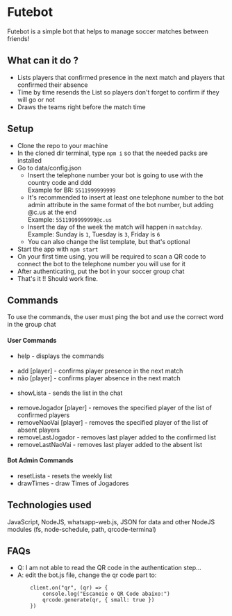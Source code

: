 # Futebot

Futebot is a simple bot that helps to manage soccer matches between friends!

## What can it do ?

- Lists players that confirmed presence in the next match and players that confirmed their absence
- Time by time resends the List so players don't forget to confirm if they will go or not
- Draws the teams right before the match time

## Setup

- Clone the repo to your machine
- In the cloned dir terminal, type  `npm i`  so that the needed packs are installed
- Go to data/config.json
    - Insert the telephone number your bot is going to use with the country code and ddd 
    <br>Example for BR: ```5511999999999```
    - It's recommended to insert at least one telephone number to the bot admin attribute in the same format of the bot number, but adding @c.us at the end 
    <br>Example: ```5511999999999@c.us```
    - Insert the day of the week the match will happen in ```matchday```.
    <br>Example: Sunday is ```1```, Tuesday is ```3```, Friday is ```6```
    - You can also change the list template, but that's optional
- Start the app with  `npm start`
- On your first time using, you will be required to scan a QR code to connect the bot to the telephone number you will use for it
- After authenticating, put the bot in your soccer group chat
- That's it !! Should work fine.

## Commands

To use the commands, the user must ping the bot and use the correct word in the group chat

#### User Commands
- help - displays the commands
<br><br>
- add [player] - confirms player presence in the next match
- não [player] - confirms player absence in the next match
<br><br>
- showLista - sends the list in the chat
<br><br>
- removeJogador [player] - removes the specified player of the list of confirmed players
- removeNaoVai [player] - removes the specified player of the list of absent players
- removeLastJogador - removes last player added to the confirmed list
- removeLastNaoVai - removes last player added to the absent list

#### Bot Admin Commands
- resetLista - resets the weekly list
- drawTimes - draw Times of Jogadores

## Technologies used

JavaScript, NodeJS, whatsapp-web.js, JSON for data and other NodeJS modules (fs, node-schedule, path, qrcode-terminal)

## FAQs

- Q: I am not able to read the QR code in the authentication step...
- A: edit the bot.js file, change the qr code part to: 
    ```
        client.on("qr", (qr) => {
            console.log("Escaneie o QR Code abaixo:")
            qrcode.generate(qr, { small: true })
        })
    ```